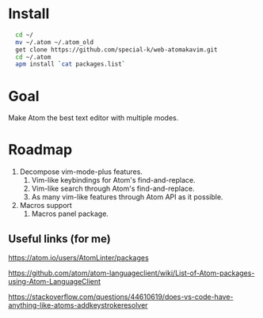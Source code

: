 # Install
```bash
  cd ~/
  mv ~/.atom ~/.atom_old
  get clone https://github.com/special-k/web-atomakavim.git
  cd ~/.atom
  apm install `cat packages.list`
```

# Goal
Make Atom the best text editor with multiple modes.

# Roadmap
1. Decompose vim-mode-plus features.
   1. Vim-like keybindings for Atom's find-and-replace.
   2. Vim-like search through Atom's find-and-replace.
   3. As many vim-like features through Atom API as it possible.
2. Macros support
   1. Macros panel package.

## Useful links (for me)
https://atom.io/users/AtomLinter/packages

https://github.com/atom/atom-languageclient/wiki/List-of-Atom-packages-using-Atom-LanguageClient

https://stackoverflow.com/questions/44610619/does-vs-code-have-anything-like-atoms-addkeystrokeresolver
